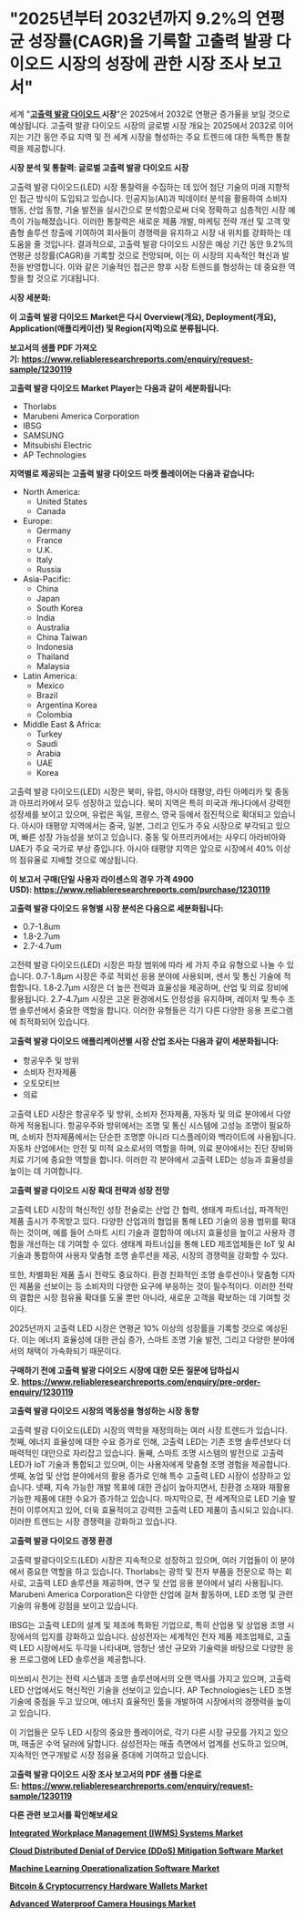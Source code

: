 <p><h1>"2025년부터 2032년까지 9.2%의 연평균 성장률(CAGR)을 기록할 고출력 발광 다이오드 시장의 성장에 관한 시장 조사 보고서"</h1></p><p>세계 "<strong><a href="https://www.reliableresearchreports.com/high-power-light-emitting-diode-r1230119?utm_campaign=106&utm_medium=8&utm_source=Github&utm_content=ia&utm_term=14012025&utm_id=high-power-light-emitting-diode">고출력 발광 다이오드&nbsp;</a></strong><strong>시장</strong>"은 2025에서 2032로 연평균 증가율을 보일 것으로 예상됩니다. 고출력 발광 다이오드 시장의 글로벌 시장 개요는 2025에서 2032로 이어지는 기간 동안 주요 지역 및 전 세계 시장을 형성하는 주요 트렌드에 대한 독특한 통찰력을 제공합니다.</p>
<p><strong>시장 분석 및 통찰력: 글로벌 고출력 발광 다이오드 시장</strong></p>
<p><p>고출력 발광 다이오드(LED) 시장 통찰력을 수집하는 데 있어 첨단 기술의 미래 지향적인 접근 방식이 도입되고 있습니다. 인공지능(AI)과 빅데이터 분석을 활용하여 소비자 행동, 산업 동향, 기술 발전을 실시간으로 분석함으로써 더욱 정확하고 심층적인 시장 예측이 가능해졌습니다. 이러한 통찰력은 새로운 제품 개발, 마케팅 전략 개선 및 고객 맞춤형 솔루션 창출에 기여하여 회사들이 경쟁력을 유지하고 시장 내 위치를 강화하는 데 도움을 줄 것입니다. 결과적으로, 고출력 발광 다이오드 시장은 예상 기간 동안 9.2%의 연평균 성장률(CAGR)을 기록할 것으로 전망되며, 이는 이 시장의 지속적인 혁신과 발전을 반영합니다. 이와 같은 기술적인 접근은 향후 시장 트렌드를 형성하는 데 중요한 역할을 할 것으로 기대됩니다.</p><a href="%7CAUTHORITHY_DOMAIN_URL%7C?utm_campaign=106&utm_medium=8&utm_source=Github&utm_content=ia&utm_term=14012025&utm_id=high-power-light-emitting-diode"></a></p>
<p><strong>시장 세분화:</strong></p>
<p><strong>이 고출력 발광 다이오드 Market은 다시 Overview(개요), Deployment(개요), Application(애플리케이션) 및 Region(지역)으로 분류됩니다.</strong></p>
<p><strong>보고서의 샘플 PDF 가져오기:&nbsp;<a href="https://www.reliableresearchreports.com/enquiry/request-sample/1230119?utm_campaign=106&utm_medium=8&utm_source=Github&utm_content=ia&utm_term=14012025&utm_id=high-power-light-emitting-diode">https://www.reliableresearchreports.com/enquiry/request-sample/1230119</a></strong><strong></strong></p>
<p><strong>고출력 발광 다이오드 Market Player는 다음과 같이 세분화됩니다:</strong></p>
<p><ul><li>Thorlabs</li><li>Marubeni America Corporation</li><li>IBSG</li><li>SAMSUNG</li><li>Mitsubishi Electric</li><li>AP Technologies</li></ul></p>
<p><strong>지역별로 제공되는 고출력 발광 다이오드 마켓 플레이어는 다음과 같습니다:</strong></p>
<p><ul>
    <li>
        North America:
        <ul>
            <li>United States</li>
            <li>Canada</li>
        </ul>
    </li>
    <li>
        Europe:
        <ul>
            <li>Germany</li>
            <li>France</li>
            <li>U.K.</li>
            <li>Italy</li>
            <li>Russia</li>
        </ul>
    </li>
    <li>
        Asia-Pacific:
        <ul>
            <li>China</li>
            <li>Japan</li>
            <li>South Korea</li>
            <li>India</li>
            <li>Australia</li>
            <li>China Taiwan</li>
            <li>Indonesia</li>
            <li>Thailand</li>
            <li>Malaysia</li>
        </ul>
    </li>
    <li>
        Latin America:
        <ul>
            <li>Mexico</li>
            <li>Brazil</li>
            <li>Argentina Korea</li>
            <li>Colombia</li>
        </ul>
    </li>
    <li>
        Middle East & Africa:
        <ul>
            <li>Turkey</li>
            <li>Saudi</li>
            <li>Arabia</li>
            <li>UAE</li>
            <li>Korea</li>
        </ul>
    </li>
    </ul></p>
<p><p>고출력 발광 다이오드(LED) 시장은 북미, 유럽, 아시아 태평양, 라틴 아메리카 및 중동과 아프리카에서 모두 성장하고 있습니다. 북미 지역은 특히 미국과 캐나다에서 강력한 성장세를 보이고 있으며, 유럽은 독일, 프랑스, 영국 등에서 점진적으로 확대되고 있습니다. 아시아 태평양 지역에서는 중국, 일본, 그리고 인도가 주요 시장으로 부각되고 있으며, 빠른 성장 가능성을 보이고 있습니다. 중동 및 아프리카에서는 사우디 아라비아와 UAE가 주요 국가로 부상 중입니다. 아시아 태평양 지역은 앞으로 시장에서 40% 이상의 점유율로 지배할 것으로 예상됩니다.</p></p>
<p><strong>이 보고서 구매(단일 사용자 라이센스의 경우 가격 4900 USD):&nbsp;<a href="https://www.reliableresearchreports.com/purchase/1230119?utm_campaign=106&utm_medium=8&utm_source=Github&utm_content=ia&utm_term=14012025&utm_id=high-power-light-emitting-diode">https://www.reliableresearchreports.com/purchase/1230119</a></strong></p>
<p><strong>고출력 발광 다이오드 유형별 시장 분석은 다음으로 세분화됩니다:</strong></p>
<p><ul><li>0.7-1.8um</li><li>1.8-2.7um</li><li>2.7-4.7um</li></ul></p>
<p><p>고전력 발광 다이오드(LED) 시장은 파장 범위에 따라 세 가지 주요 유형으로 나눌 수 있습니다. 0.7-1.8μm 시장은 주로 적외선 응용 분야에 사용되며, 센서 및 통신 기술에 적합합니다. 1.8-2.7μm 시장은 더 높은 전력과 효율성을 제공하며, 산업 및 의료 장비에 활용됩니다. 2.7-4.7μm 시장은 고온 환경에서도 안정성을 유지하며, 레이저 및 특수 조명 솔루션에서 중요한 역할을 합니다. 이러한 유형들은 각기 다른 다양한 응용 프로그램에 최적화되어 있습니다.</p></p>
<p><strong>고출력 발광 다이오드 애플리케이션별 시장 산업 조사는 다음과 같이 세분화됩니다:</strong></p>
<p><ul><li>항공우주 및 방위</li><li>소비자 전자제품</li><li>오토모티브</li><li>의료</li></ul></p>
<p><p>고출력 LED 시장은 항공우주 및 방위, 소비자 전자제품, 자동차 및 의료 분야에서 다양하게 적용됩니다. 항공우주와 방위에서는 조명 및 통신 시스템에 고성능 조명이 필요하며, 소비자 전자제품에서는 단순한 조명뿐 아니라 디스플레이와 백라이트에 사용됩니다. 자동차 산업에서는 안전 및 미적 요소로서의 역할을 하며, 의료 분야에서는 진단 장비와 치료 기기에 중요한 역할을 합니다. 이러한 각 분야에서 고출력 LED는 성능과 효율성을 높이는 데 기여합니다.</p></p>
<p><strong>고출력 발광 다이오드 시장 확대 전략과 성장 전망</strong></p>
<p><p>고출력 LED 시장의 혁신적인 성장 전술로는 산업 간 협력, 생태계 파트너십, 파격적인 제품 출시가 주목받고 있다. 다양한 산업과의 협업을 통해 LED 기술의 응용 범위를 확대하는 것이며, 예를 들어 스마트 시티 기술과 결합하여 에너지 효율성을 높이고 사용자 경험을 개선하는 데 기여할 수 있다. 생태계 파트너십을 통해 LED 제조업체들은 IoT 및 AI 기술과 통합하여 사용자 맞춤형 조명 솔루션을 제공, 시장의 경쟁력을 강화할 수 있다.</p><p>또한, 차별화된 제품 출시 전략도 중요하다. 환경 친화적인 조명 솔루션이나 맞춤형 디자인 제품을 선보이는 등 소비자의 다양한 요구에 부응하는 것이 필수적이다. 이러한 전략의 결합은 시장 점유율 확대를 도울 뿐만 아니라, 새로운 고객을 확보하는 데 기여할 것이다.</p><p>2025년까지 고출력 LED 시장은 연평균 10% 이상의 성장률을 기록할 것으로 예상된다. 이는 에너지 효율성에 대한 관심 증가, 스마트 조명 기술 발전, 그리고 다양한 분야에서의 채택이 가속화되기 때문이다.</p></p>
<p><strong>구매하기 전에 고출력 발광 다이오드 시장에 대한 모든 질문에 답하십시오.&nbsp;<a href="https://www.reliableresearchreports.com/enquiry/pre-order-enquiry/1230119?utm_campaign=106&utm_medium=8&utm_source=Github&utm_content=ia&utm_term=14012025&utm_id=high-power-light-emitting-diode">https://www.reliableresearchreports.com/enquiry/pre-order-enquiry/1230119</a></strong><strong></strong></p>
<p><strong>고출력 발광 다이오드 시장의 역동성을 형성하는 시장 동향</strong></p>
<p><p>고출력 발광 다이오드(LED) 시장의 역학을 재정의하는 여러 시장 트렌드가 있습니다. 첫째, 에너지 효율성에 대한 수요 증가로 인해, 고출력 LED는 기존 조명 솔루션보다 더 매력적인 대안으로 자리잡고 있습니다. 둘째, 스마트 조명 시스템의 발전으로 고출력 LED가 IoT 기술과 통합되고 있으며, 이는 사용자에게 맞춤형 조명 경험을 제공합니다. 셋째, 농업 및 산업 분야에서의 활용 증가로 인해 특수 고출력 LED 시장이 성장하고 있습니다. 넷째, 지속 가능한 개발 목표에 대한 관심이 높아지면서, 친환경 소재와 재활용 가능한 제품에 대한 수요가 증가하고 있습니다. 마지막으로, 전 세계적으로 LED 기술 발전이 이루어지고 있어, 더욱 효율적이고 강력한 고출력 LED 제품이 출시되고 있습니다. 이러한 트렌드는 시장 경쟁력을 강화하고 있습니다.</p></p>
<p><strong>고출력 발광 다이오드 경쟁 환경</strong></p>
<p><p>고출력 발광다이오드(LED) 시장은 지속적으로 성장하고 있으며, 여러 기업들이 이 분야에서 중요한 역할을 하고 있습니다. Thorlabs는 광학 및 전자 부품을 전문으로 하는 회사로, 고출력 LED 솔루션을 제공하며, 연구 및 산업 응용 분야에서 널리 사용됩니다. Marubeni America Corporation은 다양한 산업에 걸쳐 활동하며, LED 조명 및 관련 기술의 유통에 강점을 보이고 있습니다. </p><p>IBSG는 고출력 LED의 설계 및 제조에 특화된 기업으로, 특히 산업용 및 상업용 조명 시장에서의 입지를 강화하고 있습니다. 삼성전자는 세계적인 전자 제품 제조업체로, 고출력 LED 시장에서도 두각을 나타내며, 엄청난 생산 규모와 기술력을 바탕으로 다양한 응용 프로그램에 LED 솔루션을 제공합니다. </p><p>미쓰비시 전기는 전력 시스템과 조명 솔루션에서의 오랜 역사를 가지고 있으며, 고출력 LED 산업에서도 혁신적인 기술을 선보이고 있습니다. AP Technologies는 LED 조명 기술에 중점을 두고 있으며, 에너지 효율적인 툴을 개발하여 시장에서의 경쟁력을 높이고 있습니다. </p><p>이 기업들은 모두 LED 시장의 중요한 플레이어로, 각기 다른 시장 규모를 가지고 있으며, 매출은 수억 달러에 달합니다. 삼성전자는 매출 측면에서 업계를 선도하고 있으며, 지속적인 연구개발로 시장 점유율 증대에 기여하고 있습니다.</p></p>
<p><strong>고출력 발광 다이오드 시장 조사 보고서의 PDF 샘플 다운로드:&nbsp;<a href="https://www.reliableresearchreports.com/enquiry/request-sample/1230119?utm_campaign=106&utm_medium=8&utm_source=Github&utm_content=ia&utm_term=14012025&utm_id=high-power-light-emitting-diode">https://www.reliableresearchreports.com/enquiry/request-sample/1230119</a></strong></p>
<p><strong></strong></p>
<p><strong></strong></p>
<p><strong></strong></p>
<p><strong></strong></p>
<p><strong>다른 관련 보고서를 확인해보세요</strong></p>
<p><strong><p><a href="https://github.com/nathandecarvalho/Market-Research-Report-List-5/blob/main/integrated-workplace-management-iwms-systems-market.md?utm_campaign=106&utm_medium=8&utm_source=Github&utm_content=ia&utm_term=14012025&utm_id=high-power-light-emitting-diode">Integrated Workplace Management (IWMS) Systems Market</a></p><p><a href="https://github.com/stephaniwo144/Market-Research-Report-List-1/blob/main/cloud-distributed-denial-of-dervice-ddos-mitigation-software-market.md?utm_campaign=106&utm_medium=8&utm_source=Github&utm_content=ia&utm_term=14012025&utm_id=high-power-light-emitting-diode">Cloud Distributed Denial of Dervice (DDoS) Mitigation Software Market</a></p><p><a href="https://github.com/abbislposival/Market-Research-Report-List-1/blob/main/machine-learning-operationalization-software-market.md?utm_campaign=106&utm_medium=8&utm_source=Github&utm_content=ia&utm_term=14012025&utm_id=high-power-light-emitting-diode">Machine Learning Operationalization Software Market</a></p><p><a href="https://github.com/ParvinKhatun77/Market-Research-Report-List-1/blob/main/bitcoin-cryptocurrency-hardware-wallets-market.md?utm_campaign=106&utm_medium=8&utm_source=Github&utm_content=ia&utm_term=14012025&utm_id=high-power-light-emitting-diode">Bitcoin & Cryptocurrency Hardware Wallets Market</a></p><p><a href="https://github.com/DixieGrimes/Market-Research-Report-List-1/blob/main/advanced-waterproof-camera-housings-market.md?utm_campaign=106&utm_medium=8&utm_source=Github&utm_content=ia&utm_term=14012025&utm_id=high-power-light-emitting-diode">Advanced Waterproof Camera Housings Market</a></p></strong></p>